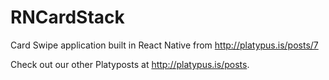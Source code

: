 # RNCardStack

Card Swipe application built in React Native from http://platypus.is/posts/7

Check out our other Platyposts at http://platypus.is/posts.

